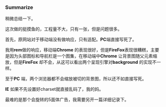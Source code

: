 ### Summarize

稍微总结一下。

这次做的挺摸鱼的，工程量不大，只有一张，但是问题很多。

首先，原网站对于移动端没有做响应，只有适配。**PC**端直接写死了。

我用**rem**做的响应，移动端**Chrome** 的表现很好，但是**FireFox**表现很糟糕，主要是因为头部图标和导航栏是一个图集，在移动端中**Chrome** 让背景图随父元素缩放，但是**FireFox** 却不会，从这可以看出两个呈现引擎对**background** 的实现不一样。

 至于**PC** 端，两个浏览器都不会缩放被切的背景图，所以还不如直接写死。

**IE** 如果不先设置好charset就直接乱码了，我的妈。

最难的是那个会旋转的5面体广告，我需要另开一篇详细记录下。